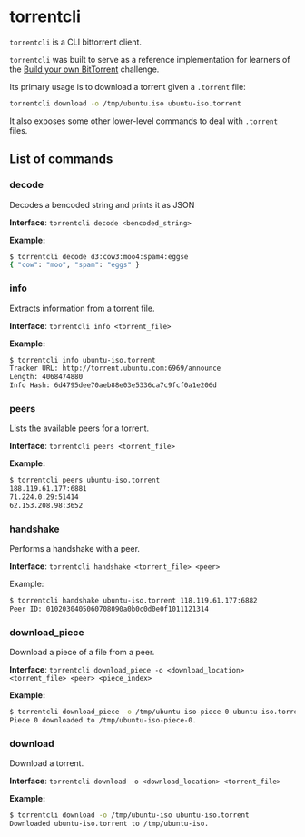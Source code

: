 # torrentcli

`torrentcli` is a CLI bittorrent client.

`torrentcli` was built to serve as a reference implementation for learners of the [Build your own BitTorrent](https://app.codecrafters.io/courses/bittorrent/overview) challenge.

Its primary usage is to download a torrent given a `.torrent` file:

```bash
torrentcli download -o /tmp/ubuntu.iso ubuntu-iso.torrent
```

It also exposes some other lower-level commands to deal with `.torrent` files.

## List of commands

### decode

Decodes a bencoded string and prints it as JSON

**Interface**: `torrentcli decode <bencoded_string>`

**Example:**

```bash
$ torrentcli decode d3:cow3:moo4:spam4:eggse
{ "cow": "moo", "spam": "eggs" }
```

### info

Extracts information from a torrent file.

**Interface**: `torrentcli info <torrent_file>`

**Example:**

```bash
$ torrentcli info ubuntu-iso.torrent
Tracker URL: http://torrent.ubuntu.com:6969/announce
Length: 4068474880
Info Hash: 6d4795dee70aeb88e03e5336ca7c9fcf0a1e206d
```

### peers

Lists the available peers for a torrent.

**Interface**: `torrentcli peers <torrent_file>`

**Example:**

```bash
$ torrentcli peers ubuntu-iso.torrent
188.119.61.177:6881
71.224.0.29:51414
62.153.208.98:3652
```

### handshake

Performs a handshake with a peer.

**Interface**: `torrentcli handshake <torrent_file> <peer>`

Example:

```bash
$ torrentcli handshake ubuntu-iso.torrent 118.119.61.177:6882
Peer ID: 0102030405060708090a0b0c0d0e0f1011121314
```

### download_piece

Download a piece of a file from a peer.

**Interface**: `torrentcli download_piece -o <download_location> <torrent_file> <peer> <piece_index>`

**Example:**

```bash
$ torrentcli download_piece -o /tmp/ubuntu-iso-piece-0 ubuntu-iso.torrent 118.119.61.117:6882 0
Piece 0 downloaded to /tmp/ubuntu-iso-piece-0.
```

### download

Download a torrent.

**Interface**: `torrentcli download -o <download_location> <torrent_file>`

**Example:**

```bash
$ torrentcli download -o /tmp/ubuntu-iso ubuntu-iso.torrent
Downloaded ubuntu-iso.torrent to /tmp/ubuntu-iso.
```
